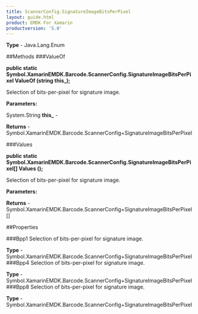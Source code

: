 ```yaml
---
title: ScannerConfig.SignatureImageBitsPerPixel
layout: guide.html
product: EMDK For Xamarin 
productversion: '5.0' 
---
```


    

**Type** - Java.Lang.Enum

##Methods
###ValueOf

**public static Symbol.XamarinEMDK.Barcode.ScannerConfig.SignatureImageBitsPerPixel ValueOf (string this_);**

Selection of bits-per-pixel for signature image.

**Parameters:**

System.String **this_**  - 
        

**Returns** - Symbol.XamarinEMDK.Barcode.ScannerConfig+SignatureImageBitsPerPixel

###Values

**public static Symbol.XamarinEMDK.Barcode.ScannerConfig.SignatureImageBitsPerPixel[] Values ();**

Selection of bits-per-pixel for signature image.

**Parameters:**

**Returns** - Symbol.XamarinEMDK.Barcode.ScannerConfig+SignatureImageBitsPerPixel[]

##Properties

###Bpp1
Selection of bits-per-pixel for signature image.

**Type** - Symbol.XamarinEMDK.Barcode.ScannerConfig+SignatureImageBitsPerPixel
###Bpp4
Selection of bits-per-pixel for signature image.

**Type** - Symbol.XamarinEMDK.Barcode.ScannerConfig+SignatureImageBitsPerPixel
###Bpp8
Selection of bits-per-pixel for signature image.

**Type** - Symbol.XamarinEMDK.Barcode.ScannerConfig+SignatureImageBitsPerPixel
